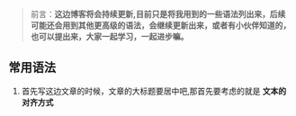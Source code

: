 >前言：**这边博客将会持续更新,目前只是将我用到的一些语法列出来，后续可能还会用到其他更高级的语法，会继续更新出来，或者有小伙伴知道的，也可以提出来，大家一起学习，一起进步嘛。**

## **常用语法**
1. 首先写这边文章的时候，文章的大标题要居中吧,那首先要考虑的就是 **文本的对齐方式**
	
